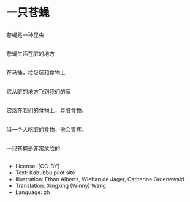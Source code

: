 # 一只苍蝇

##
苍蝇是一种昆虫

##
苍蝇生活在脏的地方

##
在马桶，垃圾坑和食物上

##
它从脏的地方飞到我们的家

##
它落在我们的食物上，弄脏食物。

##
当一个人吃脏的食物，他会胃疼。

##
一只苍蝇是非常危险的

##
* License: [CC-BY]
* Text: Kabubbu pilot site
* Illustration: Ethan Alberts, Wiehan de Jager, Catherine Groenewald
* Translation: Xingxing (Winny) Wang
* Language: zh

